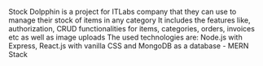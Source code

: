 Stock Dolpphin is a project for ITLabs company that they  can use to manage their stock of items in any category
It includes the features like, authorization, CRUD functionalities for items, categories, orders, invoices etc as well as image uploads
The used technologies are: Node.js with Express, React.js with vanilla CSS and MongoDB as a database - MERN Stack
